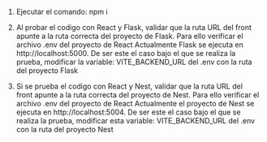 1. Ejecutar el comando: npm i

2. Al probar el codigo con React y Flask, validar que la ruta URL del front apunte a la ruta correcta del proyecto de Flask. Para ello verificar el archivo .env del proyecto de React
    Actualmente Flask se ejecuta en http://localhost:5000. De ser este el caso bajo el que se realiza la prueba, modificar la variable: VITE_BACKEND_URL del .env con la ruta del proyecto Flask

3. Si se prueba el codigo con React y Nest, validar que la ruta URL del front apunte a la ruta correcta del proyecto de Nest. Para ello verificar el archivo .env del proyecto de React
    Actualmente el proyecto de Nest se ejecuta en http://localhost:5004. De ser este el caso bajo el que se realiza la prueba, modificar esta variable: VITE_BACKEND_URL del .env con la ruta del proyecto Nest
